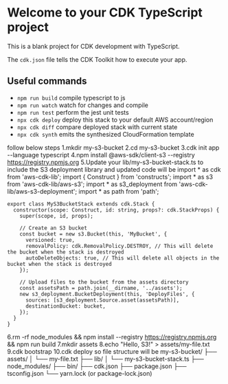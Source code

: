 # Welcome to your CDK TypeScript project

This is a blank project for CDK development with TypeScript.

The `cdk.json` file tells the CDK Toolkit how to execute your app.

## Useful commands

* `npm run build`   compile typescript to js
* `npm run watch`   watch for changes and compile
* `npm run test`    perform the jest unit tests
* `npx cdk deploy`  deploy this stack to your default AWS account/region
* `npx cdk diff`    compare deployed stack with current state
* `npx cdk synth`   emits the synthesized CloudFormation template


follow below steps 
1.mkdir my-s3-bucket
2.cd my-s3-bucket
3.cdk init app --language typescript
4.npm install @aws-sdk/client-s3 --registry https://registry.npmjs.org
5.Update your lib/my-s3-bucket-stack.ts to include the S3 deployment library and updated code will be 
	import * as cdk from 'aws-cdk-lib';
	import { Construct } from 'constructs';
	import * as s3 from 'aws-cdk-lib/aws-s3';
	import * as s3_deployment from 'aws-cdk-lib/aws-s3-deployment';
	import * as path from 'path';

	export class MyS3BucketStack extends cdk.Stack {
	  constructor(scope: Construct, id: string, props?: cdk.StackProps) {
		super(scope, id, props);

		// Create an S3 bucket
		const bucket = new s3.Bucket(this, 'MyBucket', {
		  versioned: true,
		  removalPolicy: cdk.RemovalPolicy.DESTROY, // This will delete the bucket when the stack is destroyed
		  autoDeleteObjects: true, // This will delete all objects in the bucket when the stack is destroyed
		});

		// Upload files to the bucket from the assets directory
		const assetsPath = path.join(__dirname, '../assets');
		new s3_deployment.BucketDeployment(this, 'DeployFiles', {
		  sources: [s3_deployment.Source.asset(assetsPath)],
		  destinationBucket: bucket,
		});
	  }
	}
6.rm -rf node_modules  && npm install --registry https://registry.npmjs.org && npm run build
7.mkdir assets
8.echo "Hello, S3!" > assets/my-file.txt
9.cdk bootstrap
10.cdk deploy
 so file structure will be my-s3-bucket/
├── assets/
│   └── my-file.txt
├── lib/
│   └── my-s3-bucket-stack.ts
├── node_modules/
├── bin/
├── cdk.json
├── package.json
├── tsconfig.json
└── yarn.lock (or package-lock.json)



